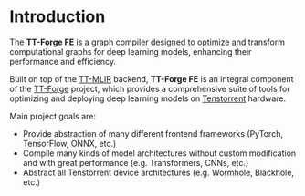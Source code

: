 # Introduction

The **TT-Forge FE** is a graph compiler designed to optimize and transform computational graphs for deep learning models, enhancing their performance and efficiency.

Built on top of the [TT-MLIR](https://docs.tenstorrent.com/tt-mlir/) backend, **TT-Forge FE** is an integral component of the [TT-Forge]() project, which provides a comprehensive suite of tools for optimizing and deploying deep learning models on [Tenstorrent](https://tenstorrent.com/) hardware.

Main project goals are:
- Provide abstraction of many different frontend frameworks (PyTorch, TensorFlow, ONNX, etc.)
- Compile many kinds of model architectures without custom modification and with great performance (e.g. Transformers, CNNs, etc.)
- Abstract all Tenstorrent device architectures (e.g. Wormhole, Blackhole, etc.)

